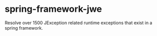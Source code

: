 # spring-framework-jwe
Resolve over 1500 JException related runtime exceptions that exist in a spring framework. 
